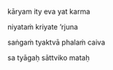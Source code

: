 kāryam ity eva yat karma

niyataṁ kriyate ’rjuna

saṅgaṁ tyaktvā phalaṁ caiva

sa tyāgaḥ sāttviko mataḥ